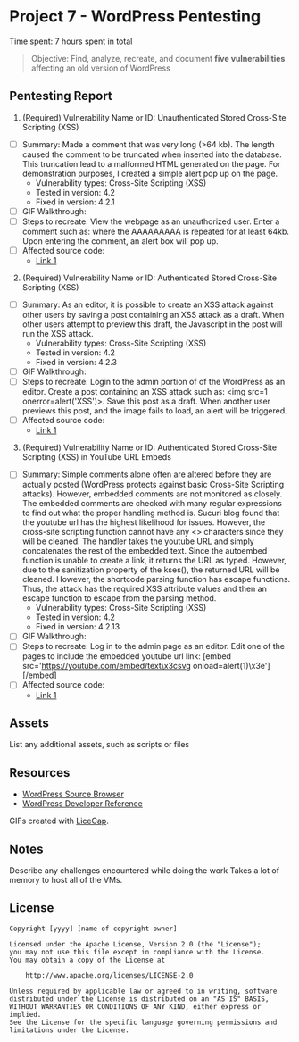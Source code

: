 # Project 7 - WordPress Pentesting

Time spent: 7 hours spent in total

> Objective: Find, analyze, recreate, and document **five vulnerabilities** affecting an old version of WordPress

## Pentesting Report

1. (Required) Vulnerability Name or ID: Unauthenticated Stored Cross-Site Scripting (XSS)
  - [ ] Summary: Made a comment that was very long (>64 kb). The length caused the comment to be truncated when inserted into the database. This truncation lead to a malformed HTML generated on the page. For demonstration purposes, I created a simple alert pop up on the page. 
    - Vulnerability types: Cross-Site Scripting (XSS)
    - Tested in version: 4.2
    - Fixed in version: 4.2.1
  - [ ] GIF Walkthrough: 
  - [ ] Steps to recreate: View the webpage as an unauthorized user. Enter a comment such as: <a title='x onmouseover=alert(unescape(/hello%20world/.source)) style=position:absolute;left:0;top:0;width:5000px;height:5000px  AAAAAAAAAAAA...[64 kb]..AAA'></a> where the AAAAAAAAA is repeated for at least 64kb. Upon entering the comment, an alert box will pop up. 
  - [ ] Affected source code:
    - [Link 1](https://core.trac.wordpress.org/browser/tags/version/src/source_file.php)

2. (Required) Vulnerability Name or ID: Authenticated Stored Cross-Site Scripting (XSS)
  - [ ] Summary: As an editor, it is possible to create an XSS attack against other users by saving a post containing an XSS attack as a draft. When other users attempt to preview this draft, the Javascript in the post will run the XSS attack.
    - Vulnerability types: Cross-Site Scripting (XSS)
    - Tested in version: 4.2
    - Fixed in version: 4.2.3
  - [ ] GIF Walkthrough: 
  - [ ] Steps to recreate: Login to the admin portion of of the WordPress as an editor. Create a post containing an XSS attack such as:  <img src=1 onerror=alert('XSS')>. Save this post as a draft. When another user previews this post, and the image fails to load, an alert will be triggered.  
  - [ ] Affected source code:
    - [Link 1](https://core.trac.wordpress.org/browser/tags/version/src/source_file.php)

3. (Required) Vulnerability Name or ID: Authenticated Stored Cross-Site Scripting (XSS) in YouTube URL Embeds
  - [ ] Summary: Simple comments alone often are altered before they are actually posted (WordPress protects against basic Cross-Site Scripting attacks). However, embedded comments are not monitored as closely. The embedded comments are checked with many regular expressions to find out what the proper handling method is. Sucuri blog found that the youtube url has the highest likelihood for issues. However, the cross-site scripting function cannot have any <> characters since they will be cleaned. The handler takes the youtube URL and simply concatenates the rest of the embedded text. Since the autoembed function is unable to create a link, it returns the URL as typed. However, due to the sanitization property of the kses(), the returned URL will be cleaned. However, the shortcode parsing function has escape functions. Thus, the attack has the required XSS attribute values and then an escape function to escape from the parsing method. 
    - Vulnerability types: Cross-Site Scripting (XSS)
    - Tested in version: 4.2
    - Fixed in version: 4.2.13
  - [ ] GIF Walkthrough: 
  - [ ] Steps to recreate: Log in to the admin page as an editor. Edit one of the pages to include the embedded youtube url link: [embed src='https://youtube.com/embed/text\x3csvg onload=alert(1)\x3e'][/embed]
  - [ ] Affected source code:
    - [Link 1](https://core.trac.wordpress.org/browser/tags/version/src/source_file.php)


## Assets

List any additional assets, such as scripts or files

## Resources

- [WordPress Source Browser](https://core.trac.wordpress.org/browser/)
- [WordPress Developer Reference](https://developer.wordpress.org/reference/)

GIFs created with [LiceCap](http://www.cockos.com/licecap/).

## Notes

Describe any challenges encountered while doing the work
Takes a lot of memory to host all of the VMs. 

## License

    Copyright [yyyy] [name of copyright owner]

    Licensed under the Apache License, Version 2.0 (the "License");
    you may not use this file except in compliance with the License.
    You may obtain a copy of the License at

        http://www.apache.org/licenses/LICENSE-2.0

    Unless required by applicable law or agreed to in writing, software
    distributed under the License is distributed on an "AS IS" BASIS,
    WITHOUT WARRANTIES OR CONDITIONS OF ANY KIND, either express or implied.
    See the License for the specific language governing permissions and
    limitations under the License.

